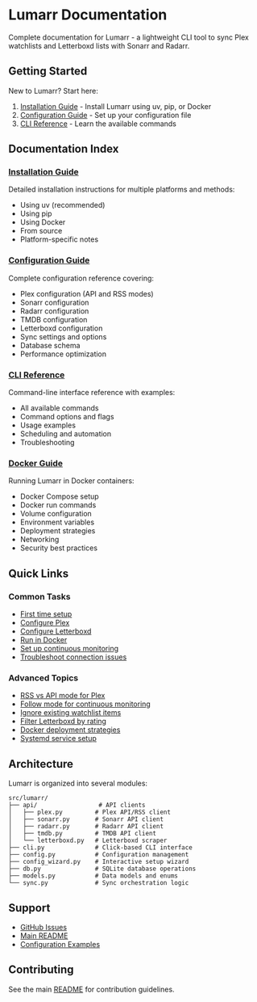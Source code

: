 # Lumarr Documentation

Complete documentation for Lumarr - a lightweight CLI tool to sync Plex watchlists and Letterboxd lists with Sonarr and Radarr.

## Getting Started

New to Lumarr? Start here:

1. [Installation Guide](installation.md) - Install Lumarr using uv, pip, or Docker
2. [Configuration Guide](configuration.md) - Set up your configuration file
3. [CLI Reference](cli-reference.md) - Learn the available commands

## Documentation Index

### [Installation Guide](installation.md)
Detailed installation instructions for multiple platforms and methods:
- Using uv (recommended)
- Using pip
- Using Docker
- From source
- Platform-specific notes

### [Configuration Guide](configuration.md)
Complete configuration reference covering:
- Plex configuration (API and RSS modes)
- Sonarr configuration
- Radarr configuration
- TMDB configuration
- Letterboxd configuration
- Sync settings and options
- Database schema
- Performance optimization

### [CLI Reference](cli-reference.md)
Command-line interface reference with examples:
- All available commands
- Command options and flags
- Usage examples
- Scheduling and automation
- Troubleshooting

### [Docker Guide](docker.md)
Running Lumarr in Docker containers:
- Docker Compose setup
- Docker run commands
- Volume configuration
- Environment variables
- Deployment strategies
- Networking
- Security best practices

## Quick Links

### Common Tasks

- [First time setup](installation.md#quick-start)
- [Configure Plex](configuration.md#plex-configuration)
- [Configure Letterboxd](configuration.md#letterboxd-configuration)
- [Run in Docker](docker.md#quick-start)
- [Set up continuous monitoring](cli-reference.md#lumarr-sync)
- [Troubleshoot connection issues](cli-reference.md#troubleshooting)

### Advanced Topics

- [RSS vs API mode for Plex](configuration.md#rss-feed-alternative-recommended)
- [Follow mode for continuous monitoring](cli-reference.md#lumarr-sync)
- [Ignore existing watchlist items](configuration.md#ignore_existing-option)
- [Filter Letterboxd by rating](cli-reference.md#filtering-letterboxd-by-rating)
- [Docker deployment strategies](docker.md#deployment-strategies)
- [Systemd service setup](cli-reference.md#option-1-follow-mode-recommended)

## Architecture

Lumarr is organized into several modules:

```
src/lumarr/
├── api/                 # API clients
│   ├── plex.py         # Plex API/RSS client
│   ├── sonarr.py       # Sonarr API client
│   ├── radarr.py       # Radarr API client
│   ├── tmdb.py         # TMDB API client
│   └── letterboxd.py   # Letterboxd scraper
├── cli.py              # Click-based CLI interface
├── config.py           # Configuration management
├── config_wizard.py    # Interactive setup wizard
├── db.py               # SQLite database operations
├── models.py           # Data models and enums
└── sync.py             # Sync orchestration logic
```

## Support

- [GitHub Issues](https://github.com/yourusername/lumarr/issues)
- [Main README](../README.md)
- [Configuration Examples](../config.example.yaml)

## Contributing

See the main [README](../README.md#contributing) for contribution guidelines.
